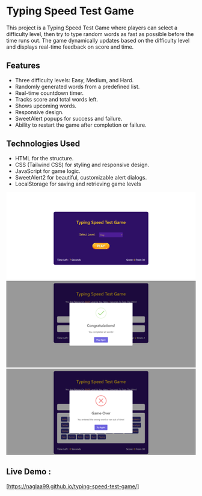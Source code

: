 # Typing Speed Test Game

This project is a Typing Speed Test Game where players can select a difficulty level, then try to type random words as fast as possible before the time runs out. The game dynamically updates based on the difficulty level and displays real-time feedback on score and time.

## Features

- Three difficulty levels: Easy, Medium, and Hard.
- Randomly generated words from a predefined list.
- Real-time countdown timer.
- Tracks score and total words left.
- Shows upcoming words.
- Responsive design.
- SweetAlert popups for success and failure.
- Ability to restart the game after completion or failure.

## Technologies Used

- HTML for the structure.
- CSS (Tailwind CSS) for styling and responsive design.
- JavaScript for game logic.
- SweetAlert2 for beautiful, customizable alert dialogs.
- LocalStorage for saving and retrieving game levels

![preview img](./assets/Typing-Speed-Test-Game.png)
![preview img](./assets/preview-goodState.png)
![preview img](./assets/preview-failedState.png)

## Live Demo :

[https://naglaa99.github.io/typing-speed-test-game/]
